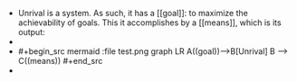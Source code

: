 - Unrival is a system.  As such, it has a [[goal]]: to maximize the achievability of goals.  This it accomplishes by a [[means]], which is its output:
-
- #+begin_src mermaid :file test.png
  graph LR
    A((goal))-->B[Unrival]
    B --> C((means))
  #+end_src
-